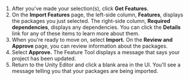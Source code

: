 1. After you've made your selection(s), click **Get Features**. 
1. On the **Import Features** page, the left-side column, **Features**, displays the packages you just selected. The right-side column, **Required dependencies**, displays any dependencies. You can click the **Details** link for any of these items to learn more about them.
1. When you're ready to move on, select **Import.** On the **Review and Approve** page, you can review information about the packages.
1. Select **Approve.** The Feature Tool displays a message that says your project has been updated.
1. Return to the Unity Editor and click a blank area in the UI. You'll see a message telling you that your packages are being imported.
